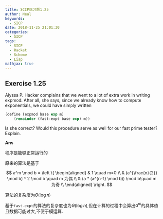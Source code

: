```yaml
---
title: SCIP练习题1.25
author: Neal
keywords:
  - SICP
date: 2018-11-25 21:01:30
categories:
  - SICP
tags:
  - SICP
  - Racket
  - Scheme
  - Lisp
mathjax: true
---
```


## Exercise 1.25

Alyssa P. Hacker complains that we went to a lot of extra work in writing expmod. After all, she says, since we already know how to compute exponentials, we could have simply written

```scheme
(define (expmod base exp m)
    (remainder (fast-expt base exp) m))
```

Is she correct? Would this procedure serve as well for our fast prime tester? Explain.

**Ans**

程序是能够正常运行的

原来的算法是基于

$$
a^m \mod b = \left \{
    \begin{aligned}
& 1 \quad m=0 \\
& (a^{\frac{n}{2}} \mod b) ^ 2 \mod b \quad m 为偶 \\
& (a * (a^{n-1} \mod b)) \mod b\quad m 为奇 \\
    \end{aligned}
    \right.
$$

算法的复杂度为$\Theta(\log{n})$

基于`fast-expt`的算法的复杂度也为$\Theta(\log{n})$,但在计算的过程中会算出$a^m$的具体值且数据可能过大,不便于模运算.
